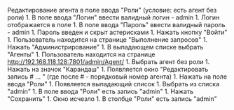 Редактирование агента в поле ввода "Роли" (условие: есть агент без роли)
    1. В поле ввода "Логин" ввести валидный логин - admin
    1. Логин отображается в поле
    1. В поле ввода "Пароль" ввести валидный пароль - admin
    1. Пароль введен и скрыт астерисками
    1. Нажать кнопку "Войти" 
    1. Пользователь находится на странице "Выполнение запросов"
    1. Нажать "Администрирование"
    1. В выпадающем списке выбрать "Агенты"
    1. Пользователь находится на странице http://192.168.118.128:7801/admin/Agent/
    1. Выбрать агент без роли
    1. Нажать на значок "Карандаш"
    1. Появляется окно "Редактировать запись # ... " (где после # - порядковый номер агента)
    1. Нажать на поле ввода "Роли"
    1. Появляется выпадающий список 
    1. Выбрать из списка "admin"
    1. В поле ввода "Роли" есть запись "admin"
    1. Нажать "Сохранить"
    1. Окно исчезло
    1. В столбце "Роли" есть запись "admin"